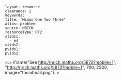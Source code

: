 ````
layout: resource
clearance: 1
keywords:
title: 'Minus One Two Three'
alias: problem
source: NRICH
resourceType: RT2
stids1: 
  - e4
stids2:
pvids1:
pvids2:

````

<:= iframe("See http://nrich.maths.org/5872?mobile=1", "http://nrich.maths.org/5872?mobile=1", 700, 2300, image="thumbnail.png") :>


